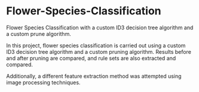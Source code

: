 # Flower-Species-Classification
Flower Species Classification with a custom ID3 decision tree algorithm and a custom prune algorithm.

In this project, flower species classification is carried out using a custom ID3 decision tree algorithm and a custom pruning algorithm. Results before and after pruning are compared, and rule sets are also extracted and compared.

Additionally, a different feature extraction method was attempted using image processing techniques.
